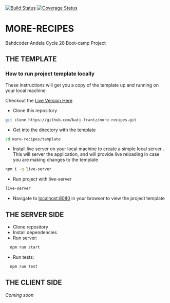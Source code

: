 [![Build Status](https://travis-ci.org/kati-frantz/more-recipes.svg?branch=server-side)](https://travis-ci.org/kati-frantz/more-recipes)
[![Coverage Status](https://coveralls.io/repos/github/kati-frantz/more-recipes/badge.svg?branch=server-side)](https://coveralls.io/github/kati-frantz/more-recipes?branch=server-side)

# MORE-RECIPES

Bahdcoder Andela Cycle 28 Boot-camp Project

## THE TEMPLATE

### How to run project template locally

These instructions will get you a copy of the template up and running on your local machine.

Checkout the [Live Version Here](https://kati-frantz.github.io/more-recipes/template)

- Clone this repository 
```bash
git clone https://github.com/kati-frantz/more-recipes.git
```
- Get into the directory with the template
```bash 
cd more-recipes/template
```
- Install live server on your local machine to create a simple local server . This will server the application, and will provide live reloading in case you are making changes to the template
```bash
npm i -g live-server
```
- Run project with live-server
```bash
live-server
```
- Navigate to [localhost:8080](localhost:8080) in your browser to view the project template

## THE SERVER SIDE

- Clone repository
- Install dependencies
- Run server: 
```bash
  npm run start
```
- Run tests:
```bash
  npm run test
```
## THE CLIENT SIDE

*Coming soon*
